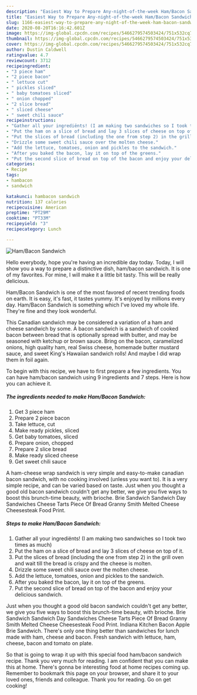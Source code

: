 ```yaml
---
description: "Easiest Way to Prepare Any-night-of-the-week Ham/Bacon Sandwich"
title: "Easiest Way to Prepare Any-night-of-the-week Ham/Bacon Sandwich"
slug: 1166-easiest-way-to-prepare-any-night-of-the-week-ham-bacon-sandwich
date: 2020-08-20T16:16:42.601Z
image: https://img-global.cpcdn.com/recipes/5466279574503424/751x532cq70/hambacon-sandwich-recipe-main-photo.jpg
thumbnail: https://img-global.cpcdn.com/recipes/5466279574503424/751x532cq70/hambacon-sandwich-recipe-main-photo.jpg
cover: https://img-global.cpcdn.com/recipes/5466279574503424/751x532cq70/hambacon-sandwich-recipe-main-photo.jpg
author: Dustin Caldwell
ratingvalue: 4.7
reviewcount: 3712
recipeingredient:
- "3 piece ham"
- "2 piece bacon"
- " lettuce cut"
- " pickles sliced"
- " baby tomatoes sliced"
- " onion chopped"
- "2 slice bread"
- " sliced cheese"
- " sweet chili sauce"
recipeinstructions:
- "Gather all your ingrediënts! (I am making two sandwiches so I took two times as much)"
- "Put the ham on a slice of bread and lay 3 slices of cheese on top of it."
- "Put the slices of bread (including the one from step 2) in the grill oven and wait till the bread is crispy and the cheese is molten."
- "Drizzle some sweet chili sauce over the molten cheese."
- "Add the lettuce, tomatoes, onion and pickles to the sandwich."
- "After you baked the bacon, lay it on top of the greens."
- "Put the second slice of bread on top of the bacon and enjoy your delicious sandwich."
categories:
- Recipe
tags:
- hambacon
- sandwich

katakunci: hambacon sandwich 
nutrition: 137 calories
recipecuisine: American
preptime: "PT29M"
cooktime: "PT33M"
recipeyield: "3"
recipecategory: Lunch

---
```



![Ham/Bacon Sandwich](https://img-global.cpcdn.com/recipes/5466279574503424/751x532cq70/hambacon-sandwich-recipe-main-photo.jpg)

Hello everybody, hope you're having an incredible day today. Today, I will show you a way to prepare a distinctive dish, ham/bacon sandwich. It is one of my favorites. For mine, I will make it a little bit tasty. This will be really delicious.

Ham/Bacon Sandwich is one of the most favored of recent trending foods on earth. It is easy, it's fast, it tastes yummy. It's enjoyed by millions every day. Ham/Bacon Sandwich is something which I've loved my whole life. They're fine and they look wonderful.

This Canadian sandwich may be considered a variation of a ham and cheese sandwich by some. A bacon sandwich is a sandwich of cooked bacon between bread that is optionally spread with butter, and may be seasoned with ketchup or brown sauce. Bring on the bacon, caramelized onions, high quality ham, real Swiss cheese, homemade butter mustard sauce, and sweet King&#39;s Hawaiian sandwich rolls! And maybe I did wrap them in foil again.


To begin with this recipe, we have to first prepare a few ingredients. You can have ham/bacon sandwich using 9 ingredients and 7 steps. Here is how you can achieve it.

<!--inarticleads1-->

##### The ingredients needed to make Ham/Bacon Sandwich:

1. Get 3 piece ham
1. Prepare 2 piece bacon
1. Take  lettuce, cut
1. Make ready  pickles, sliced
1. Get  baby tomatoes, sliced
1. Prepare  onion, chopped
1. Prepare 2 slice bread
1. Make ready  sliced cheese
1. Get  sweet chili sauce


A ham-cheese wrap sandwich is very simple and easy-to-make canadian bacon sandwich, with no cooking involved (unless you want to). It is a very simple recipe, and can be varied based on taste. Just when you thought a good old bacon sandwich couldn&#39;t get any better, we give you five ways to boost this brunch-time beauty, with brioche. Brie Sandwich Sandwich Day Sandwiches Cheese Tarts Piece Of Bread Granny Smith Melted Cheese Cheesesteak Food Print. 

<!--inarticleads2-->

##### Steps to make Ham/Bacon Sandwich:

1. Gather all your ingrediënts! (I am making two sandwiches so I took two times as much)
1. Put the ham on a slice of bread and lay 3 slices of cheese on top of it.
1. Put the slices of bread (including the one from step 2) in the grill oven and wait till the bread is crispy and the cheese is molten.
1. Drizzle some sweet chili sauce over the molten cheese.
1. Add the lettuce, tomatoes, onion and pickles to the sandwich.
1. After you baked the bacon, lay it on top of the greens.
1. Put the second slice of bread on top of the bacon and enjoy your delicious sandwich.


Just when you thought a good old bacon sandwich couldn&#39;t get any better, we give you five ways to boost this brunch-time beauty, with brioche. Brie Sandwich Sandwich Day Sandwiches Cheese Tarts Piece Of Bread Granny Smith Melted Cheese Cheesesteak Food Print. Indiana Kitchen Bacon Apple Brie Sandwich. There&#39;s only one thing better than sandwiches for lunch made with ham, cheese and bacon. Fresh sandwich with lettuce, ham, cheese, bacon and tomato on plate. 

So that is going to wrap it up with this special food ham/bacon sandwich recipe. Thank you very much for reading. I am confident that you can make this at home. There's gonna be interesting food at home recipes coming up. Remember to bookmark this page on your browser, and share it to your loved ones, friends and colleague. Thank you for reading. Go on get cooking!
